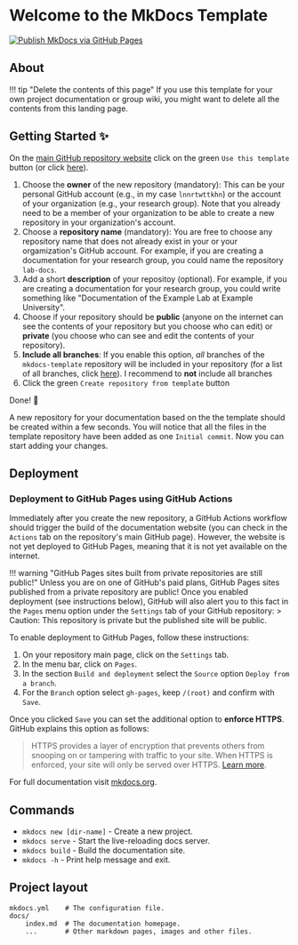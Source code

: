 # Welcome to the MkDocs Template

[![Publish MkDocs via GitHub Pages](https://github.com/lnnrtwttkhn/mkdocs-template/actions/workflows/main.yml/badge.svg)](https://github.com/lnnrtwttkhn/mkdocs-template/actions/workflows/main.yml)

## About

!!! tip "Delete the contents of this page"
    If you use this template for your own project documentation or group wiki, you might want to delete all the contents from this landing page.

## Getting Started :sparkles:

On the [main GitHub repository website](https://github.com/lnnrtwttkhn/mkdocs-template) click on the green `Use this template` button (or click [here](https://github.com/lnnrtwttkhn/mkdocs-template/generate)).

1. Choose the **owner** of the new repository (mandatory):
This can be your personal GitHub account (e.g., in my case `lnnrtwttkhn`) or the account of your organization (e.g., your research group).
Note that you already need to be a member of your organization to be able to create a new repository in your organization's account.
2. Choose a **repository name** (mandatory):
You are free to choose any repository name that does not already exist in your or your orgamization's GitHub account.
For example, if you are creating a documentation for your research group, you could name the repository `lab-docs`.
3. Add a short **description** of your repositoy (optional).
For example, if you are creating a documentation for your research group, you could write something like "Documentation of the Example Lab at Example University".
4. Choose if your repository should be **public** (anyone on the internet can see the contents of your repository but you choose who can edit) or **private** (you choose who can see and edit the contents of your repository).
5. **Include all branches**: If you enable this option, *all* branches of the `mkdocs-template` repository will be included in your repository (for a list of all branches, click [here](https://github.com/lnnrtwttkhn/mkdocs-template/branches)).
I recommend to **not** include all branches
6. Click the green `Create repository from template` button

Done! :tada:

A new repository for your documentation based on the the template should be created within a few seconds.
You will notice that all the files in the template repository have been added as one `Initial commit`.
Now you can start adding your changes.

## Deployment

### Deployment to GitHub Pages using GitHub Actions

Immediately after you create the new repository, a GitHub Actions workflow should trigger the build of the documentation website (you can check in the `Actions` tab on the repository's main GitHub page).
However, the website is not yet deployed to GitHub Pages, meaning that it is not yet available on the internet.

!!! warning "GitHub Pages sites built from private repositories are still public!"
    Unless you are on one of GitHub's paid plans, GitHub Pages sites published from a private repository are public!
    Once you enabled deployment (see instructions below), GitHub will also alert you to this fact in the `Pages` menu option under the `Settings` tab of your GitHub repository:
    > Caution: This repository is private but the published site will be public.

To enable deployment to GitHub Pages, follow these instructions:

1. On your repository main page, click on the `Settings` tab.
2. In the menu bar, click on `Pages`.
3. In the section `Build and deployment` select the `Source` option `Deploy from a branch`.
4. For the `Branch` option select `gh-pages`, keep `/(root)` and confirm with `Save`.

Once you clicked `Save` you can set the additional option to **enforce HTTPS**.
GitHub explains this option as follows:

> HTTPS provides a layer of encryption that prevents others from snooping on or tampering with traffic to your site.
> When HTTPS is enforced, your site will only be served over HTTPS. [Learn more](https://docs.github.com/en/pages/getting-started-with-github-pages/securing-your-github-pages-site-with-https).

For full documentation visit [mkdocs.org](https://www.mkdocs.org).

## Commands

* `mkdocs new [dir-name]` - Create a new project.
* `mkdocs serve` - Start the live-reloading docs server.
* `mkdocs build` - Build the documentation site.
* `mkdocs -h` - Print help message and exit.

## Project layout

    mkdocs.yml    # The configuration file.
    docs/
        index.md  # The documentation homepage.
        ...       # Other markdown pages, images and other files.
